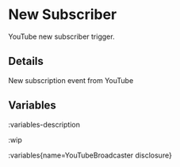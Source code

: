 # New Subscriber
YouTube new subscriber trigger.

## Details
New subscription event from YouTube

## Variables
:variables-description

:wip

:variables{name=YouTubeBroadcaster disclosure}